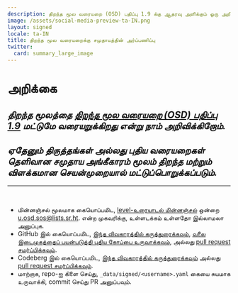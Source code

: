 ```yaml
---
description: திறந்த மூல வரையறை (OSD) பதிப்பு 1.9 க்கு ஆதரவு அளிக்கும் ஒரு அறிவிப்பு
image: /assets/social-media-preview-ta-IN.png
layout: signed
locale: ta-IN
title: திறந்த மூல வரையறைக்கு சமுதாயத்தின் அர்ப்பணிப்பு
twitter:
  card: summary_large_image
---
```

# **அறிக்கை**

## *திறந்த மூலத்தை [திறந்த மூல வரையறை (OSD) பதிப்பு 1.9](https://opensourcedefinition.org/) மட்டுமே வரையறுக்கிறது என்று நாம் அறிவிக்கிறோம்.*

## *ஏதேனும் திருத்தங்கள் அல்லது புதிய வரையறைகள் தெளிவான சமுதாய அங்கீகாரம் மூலம் திறந்த மற்றும் விளக்கமான செயன்முறையால் மட்டுப்பொறுக்கப்படும்.*

---
<br>

- மின்னஞ்சல் மூலமாக கையொப்பமிட, [level-உரையாடல் மின்னஞ்சல்](https://useplaintext.email/) ஒன்றை [u.osd.sos@lists.sr.ht](mailto:u.osd.sos@lists.sr.ht). என்ற முகவரிக்கு, உள்ளடக்கம் உள்ளதோ இல்லாமலா அனுப்புக.
- GitHub இல் கையொப்பமிட, [இந்த விவகாரத்தில் கருத்துரைக்கவும்](https://github.com/OpenSourceDefinition/sos/issues/1), [வலை இடைமுகத்தைப் பயன்படுத்தி புதிய கோப்பை உருவாக்கவும்](https://github.com/OpenSourceDefinition/sos/new/main/_data/signed), அல்லது [pull request சமர்ப்பிக்கவும்](https://github.com/OpenSourceDefinition/sos/pulls).
- Codeberg இல் கையொப்பமிட, [இந்த விவகாரத்தில் கருத்துரைக்கவும்](https://codeberg.org/osd/sos/issues/1) அல்லது [pull request சமர்ப்பிக்கவும்](https://codeberg.org/osd/sos/pulls).
- மாற்றாக, repo-ஐ கிளை செய்து, `_data/signed/<username>.yaml` கையை சுயமாக உருவாக்கி, commit செய்து PR அனுப்பவும்.